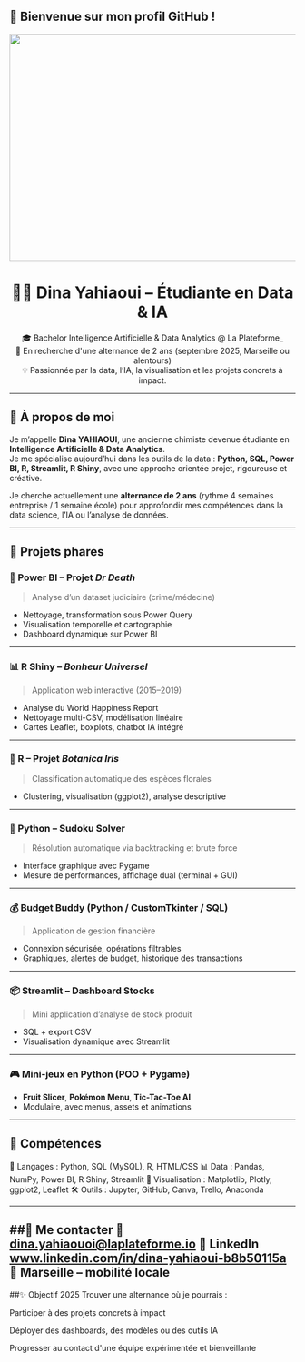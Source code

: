 ## 👋 Bienvenue sur mon profil GitHub !
<img
  align="center"
  src="https://cdn.pixabay.com/photo/2022/04/10/09/02/cats-7122943_1280.png" width="1000" height="400"
/>
<h1 align="center">👩‍💻 Dina Yahiaoui – Étudiante en Data & IA</h1>

<p align="center">
🎓 Bachelor Intelligence Artificielle & Data Analytics @ La Plateforme_<br>
🔎 En recherche d'une alternance de 2 ans (septembre 2025, Marseille ou alentours)<br>
💡 Passionnée par la data, l’IA, la visualisation et les projets concrets à impact.
</p>

---

## 📌 À propos de moi

Je m’appelle **Dina YAHIAOUI**, une ancienne chimiste devenue étudiante en **Intelligence Artificielle & Data Analytics**.  
Je me spécialise aujourd’hui dans les outils de la data : **Python, SQL, Power BI, R, Streamlit, R Shiny**, avec une approche orientée projet, rigoureuse et créative.

Je cherche actuellement une **alternance de 2 ans** (rythme 4 semaines entreprise / 1 semaine école) pour approfondir mes compétences dans la data science, l’IA ou l’analyse de données.

---

## 💼 Projets phares

### 🧪 Power BI – Projet *Dr Death*
> Analyse d’un dataset judiciaire (crime/médecine)  
- Nettoyage, transformation sous Power Query  
- Visualisation temporelle et cartographie  
- Dashboard dynamique sur Power BI  


---

### 📊 R Shiny – *Bonheur Universel*
> Application web interactive (2015–2019)  
- Analyse du World Happiness Report  
- Nettoyage multi-CSV, modélisation linéaire  
- Cartes Leaflet, boxplots, chatbot IA intégré  


---

### 🌸 R – Projet *Botanica Iris*
> Classification automatique des espèces florales  
- Clustering, visualisation (ggplot2), analyse descriptive  


---

### 🧠 Python – Sudoku Solver
> Résolution automatique via backtracking et brute force  
- Interface graphique avec Pygame  
- Mesure de performances, affichage dual (terminal + GUI)

---

### 💰 Budget Buddy (Python / CustomTkinter / SQL)
> Application de gestion financière  
- Connexion sécurisée, opérations filtrables  
- Graphiques, alertes de budget, historique des transactions

---

### 📦 Streamlit – Dashboard Stocks
> Mini application d’analyse de stock produit  
- SQL + export CSV  
- Visualisation dynamique avec Streamlit

---

### 🎮 Mini-jeux en Python (POO + Pygame)
- **Fruit Slicer**, **Pokémon Menu**, **Tic-Tac-Toe AI**  
- Modulaire, avec menus, assets et animations

---

## 🧰 Compétences

🧠 Langages : Python, SQL (MySQL), R, HTML/CSS
📊 Data : Pandas, NumPy, Power BI, R Shiny, Streamlit
🧪 Visualisation : Matplotlib, Plotly, ggplot2, Leaflet
🛠️ Outils : Jupyter, GitHub, Canva, Trello, Anaconda


---
##🤝 Me contacter
📩 dina.yahiaouoi@laplateforme.io
🔗 LinkedIn www.linkedin.com/in/dina-yahiaoui-b8b50115a
📍 Marseille – mobilité locale
---

##✨ Objectif 2025
Trouver une alternance où je pourrais :

Participer à des projets concrets à impact

Déployer des dashboards, des modèles ou des outils IA

Progresser au contact d'une équipe expérimentée et bienveillante






